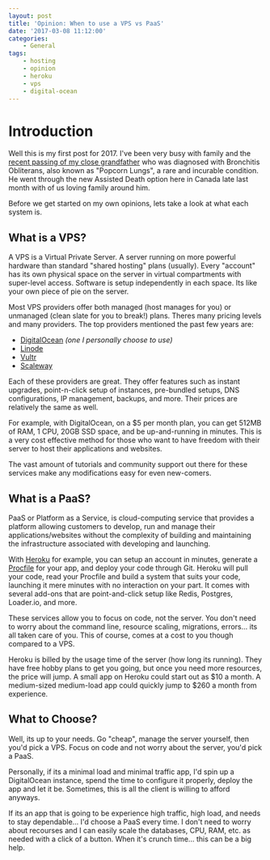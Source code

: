 ```yaml
---
layout: post
title: 'Opinion: When to use a VPS vs PaaS'
date: '2017-03-08 11:12:00'
categories:
    - General
tags:
    - hosting
    - opinion
    - heroku
    - vps
    - digital-ocean 
---
```


# Introduction

Well this is my first post for 2017. I've been very busy with family and the [recent passing of my close grandfather](http://hoskinsfuneralhomes.ca/tribute/details/1797/Willis-King/obituary.html#tribute-start) who was diagnosed with Bronchitis Obliterans, also known as "Popcorn Lungs", a rare and incurable condition. He went through the new Assisted Death option here in Canada late last month with of us loving family around him.

Before we get started on my own opinions, lets take a look at what each system is.

## What is a VPS?

A VPS is a Virtual Private Server. A server running on more powerful hardware than standard "shared hosting" plans (usually). Every "account" has its own physical space on the server in virtual compartments with super-level access. Software is setup independently in each space. Its like your own piece of pie on the server.

Most VPS providers offer both managed (host manages for you) or unmanaged (clean slate for you to break!) plans. Theres many pricing levels and many providers. The top providers mentioned the past few years are:

+ [DigitalOcean](http://digitalocean.com) *(one I personally choose to use)*
+ [Linode](http://linode.com)
+ [Vultr](http://vultr.com)
+ [Scaleway](http://scaleway)

Each of these providers are great. They offer features such as instant upgrades, point-n-click setup of instances, pre-bundled setups, DNS configurations, IP management, backups, and more. Their prices are relatively the same as well.

For example, with DigitalOcean, on a $5 per month plan, you can get 512MB of RAM, 1 CPU, 20GB SSD space, and be up-and-running in minutes. This is a very cost effective method for those who want to have freedom with their server to host their applications and websites.

The vast amount of tutorials and community support out there for these services make any modifications easy for even new-comers.

## What is a PaaS?

PaaS or Platform as a Service, is cloud-computing service that provides a platform allowing customers to develop, run and manage their applications/websites without the complexity of building and maintaining the infrastructure associated with developing and launching.

With [Heroku](http://heroku.com) for example, you can setup an account in minutes, generate a [Procfile](https://devcenter.heroku.com/articles/procfile) for your app, and deploy your code through Git. Heroku will pull your code, read your Procfile and build a system that suits your code, launching it mere minutes with no interaction on your part. It comes with several add-ons that are point-and-click setup like Redis, Postgres, Loader.io, and more.

These services allow you to focus on code, not the server. You don't need to worry about the command line, resource scaling, migrations, errors... its all taken care of you. This of course, comes at a cost to you though compared to a VPS.

Heroku is billed by the usage time of the server (how long its running). They have free hobby plans to get you going, but once you need more resources, the price will jump. A small app on Heroku could start out as $10 a month. A medium-sized medium-load app could quickly jump to $260 a month from experience.

## What to Choose?

Well, its up to your needs. Go "cheap", manage the server yourself, then you'd pick a VPS. Focus on code and not worry about the server, you'd pick a PaaS.

Personally, if its a minimal load and minimal traffic app, I'd spin up a DigitalOcean instance, spend the time to configure it properly, deploy the app and let it be. Sometimes, this is all the client is willing to afford anyways.

If its an app that is going to be experience high traffic, high load, and needs to stay dependable… I'd choose a PaaS every time. I don't need to worry about recourses and I can easily scale the databases, CPU, RAM, etc. as needed with a click of a button. When it's crunch time... this can be a big help.